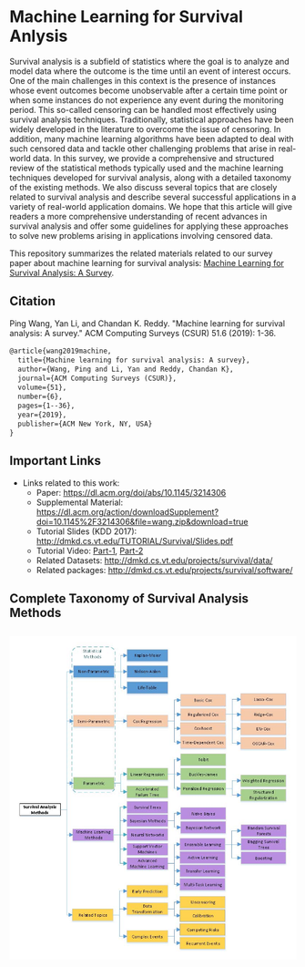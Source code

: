 # Machine Learning for Survival Anlysis
Survival analysis is a subfield of statistics where the goal is to analyze and model data where the outcome is the time until an event of interest occurs. One of the main challenges in this context is the presence of instances whose event outcomes become unobservable after a certain time point or when some instances do not experience any event during the monitoring period. This so-called censoring can be handled most effectively using survival analysis techniques. Traditionally, statistical approaches have been widely developed in the literature to overcome the issue of censoring. In addition, many machine learning algorithms have been adapted to deal with such censored data and tackle other challenging problems that arise in real-world data. In this survey, we provide a comprehensive and structured review of the statistical methods typically used and the machine learning techniques developed for survival analysis, along with a detailed taxonomy of the existing methods. We also discuss several topics that are closely related to survival analysis and describe several successful applications in a variety of real-world application domains. We hope that this article will give readers a more comprehensive understanding of recent advances in survival analysis and offer some guidelines for applying these approaches to solve new problems arising in applications involving censored data. 

This repository summarizes the related materials related to our survey paper about machine learning for survival analysis:
[Machine Learning for Survival Analysis: A Survey](https://dl.acm.org/doi/abs/10.1145/3214306).

## Citation
Ping Wang, Yan Li, and Chandan K. Reddy. "Machine learning for survival analysis: A survey." ACM Computing Surveys (CSUR) 51.6 (2019): 1-36.

```
@article{wang2019machine,
  title={Machine learning for survival analysis: A survey},
  author={Wang, Ping and Li, Yan and Reddy, Chandan K},
  journal={ACM Computing Surveys (CSUR)},
  volume={51},
  number={6},
  pages={1--36},
  year={2019},
  publisher={ACM New York, NY, USA}
}
```

## Important Links
- Links related to this work:
  - Paper: https://dl.acm.org/doi/abs/10.1145/3214306
  - Supplemental Material: https://dl.acm.org/action/downloadSupplement?doi=10.1145%2F3214306&file=wang.zip&download=true
  - Tutorial Slides (KDD 2017): http://dmkd.cs.vt.edu/TUTORIAL/Survival/Slides.pdf
  - Tutorial Video: [Part-1](https://www.youtube.com/watch?v=GpIk1NhZiVU&t=1922s), [Part-2](https://www.youtube.com/watch?v=0UzwYWP9f8U&t=4342s&ab_channel=KDD2017video)
  - Related Datasets: http://dmkd.cs.vt.edu/projects/survival/data/
  - Related packages: http://dmkd.cs.vt.edu/projects/survival/software/
  

## Complete Taxonomy  of Survival Analysis Methods
<h2 align="center">
  <img align="center"  src="Taxonomy.jpg" alt="...">
</h2>